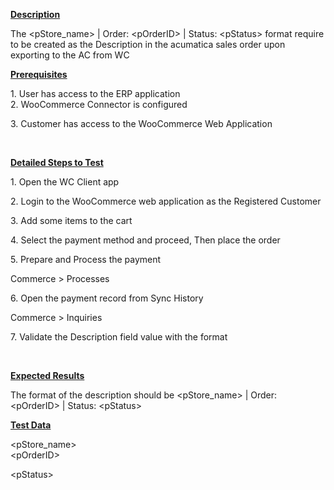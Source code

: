 
<p><u><strong>Description</strong></u></p>
<p>The&nbsp;&lt;pStore_name&gt; | Order: &lt;pOrderID&gt; | Status: &lt;pStatus&gt; format require to be created as the&nbsp;Description in the acumatica sales order upon exporting to the AC from WC</p>
<p><u><strong>Prerequisites</strong></u></p>
<p>1. User has access to the ERP application<br />2. WooCommerce Connector is configured</p>
<p>3. Customer has access to the WooCommerce Web Application</p>
<p>&nbsp;</p>
<p><u><strong>Detailed Steps to Test</strong></u></p>
<p>1. Open the WC Client app</p>
<p>2. Login to the WooCommerce web application as the Registered Customer</p>
<p>3. Add some items to the cart</p>
<p>4. Select the payment method and proceed, Then place the order</p>
<p>5. Prepare and Process the payment</p>
<p>Commerce &gt; Processes</p>
<p>6. Open the payment record from Sync History</p>
<p>Commerce &gt; Inquiries</p>
<p>7. Validate the&nbsp;Description field value with the format</p>
<p>&nbsp;</p>
<p><u><strong>Expected Results</strong></u></p>
<p>The format of the description should be &lt;pStore_name&gt; | Order: &lt;pOrderID&gt; | Status: &lt;pStatus&gt;</p>
<p><u><strong>Test Data</strong></u></p>
<div>&lt;pStore_name&gt;</div>
<div>&lt;pOrderID&gt;</div>
<div>
<p>&lt;pStatus&gt;</p></div>
